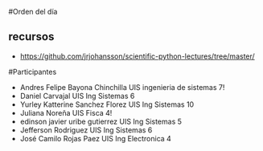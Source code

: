 #Orden del día

## recursos

* https://github.com/jrjohansson/scientific-python-lectures/tree/master/

#Participantes

* Andres Felipe	Bayona Chinchilla	UIS	ingenieria de sistemas	7!
* Daniel	Carvajal	UIS	Ing Sistemas	6
* Yurley Katterine	Sanchez Florez	UIS	Ing Sistemas	10
* Juliana 	Noreña	UIS	Fisca	4!
* edinson javier	uribe gutierrez	UIS	Ing Sistemas	5
* Jefferson	Rodriguez	UIS	Ing Sistemas	6
* José Camilo	Rojas Paez	UIS	Ing Electronica	4
